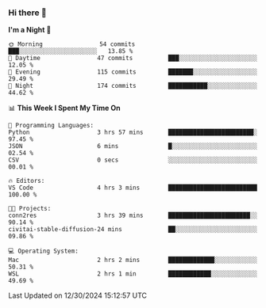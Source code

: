 ### Hi there 👋

<!--
**ALiersEL/ALiersEL** is a ✨ _special_ ✨ repository because its `README.md` (this file) appears on your GitHub profile.

Here are some ideas to get you started:

- 🔭 I’m currently working on ...
- 🌱 I’m currently learning ...
- 👯 I’m looking to collaborate on ...
- 🤔 I’m looking for help with ...
- 💬 Ask me about ...
- 📫 How to reach me: ...
- 😄 Pronouns: ...
- ⚡ Fun fact: ...
-->

<!--START_SECTION:waka-->
**I'm a Night 🦉** 

```text
🌞 Morning                54 commits          ███░░░░░░░░░░░░░░░░░░░░░░   13.85 % 
🌆 Daytime                47 commits          ███░░░░░░░░░░░░░░░░░░░░░░   12.05 % 
🌃 Evening                115 commits         ███████░░░░░░░░░░░░░░░░░░   29.49 % 
🌙 Night                  174 commits         ███████████░░░░░░░░░░░░░░   44.62 % 
```


📊 **This Week I Spent My Time On** 

```text
💬 Programming Languages: 
Python                   3 hrs 57 mins       ████████████████████████░   97.45 % 
JSON                     6 mins              █░░░░░░░░░░░░░░░░░░░░░░░░   02.54 % 
CSV                      0 secs              ░░░░░░░░░░░░░░░░░░░░░░░░░   00.01 % 

🔥 Editors: 
VS Code                  4 hrs 3 mins        █████████████████████████   100.00 % 

🐱‍💻 Projects: 
conn2res                 3 hrs 39 mins       ███████████████████████░░   90.14 % 
civitai-stable-diffusion-24 mins             ██░░░░░░░░░░░░░░░░░░░░░░░   09.86 % 

💻 Operating System: 
Mac                      2 hrs 2 mins        █████████████░░░░░░░░░░░░   50.31 % 
WSL                      2 hrs 1 min         ████████████░░░░░░░░░░░░░   49.69 % 
```


 Last Updated on 12/30/2024 15:12:57 UTC
<!--END_SECTION:waka-->
